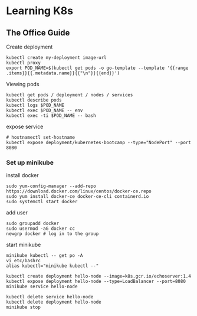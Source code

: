 # Learning K8s

## The Office Guide
Create deployment
```
kubectl create my-deployment image-url
kubectl proxy
export POD_NAME=$(kubectl get pods -o go-template --template '{{range .items}}{{.metadata.name}}{{"\n"}}{{end}}')
```

Viewing pods
```
kubectl get pods / deployment / nodes / services
kubectl describe pods
kubectl logs $POD_NAME
kubectl exec $POD_NAME -- env
kubectl exec -ti $POD_NAME -- bash
```

expose service
```
# hostnamectl set-hostname
kubectl expose deployment/kubernetes-bootcamp --type="NodePort" --port 8080
```

### Set up minikube
install docker 
```
sudo yum-config-manager --add-repo https://download.docker.com/linux/centos/docker-ce.repo
sudo yum install docker-ce docker-ce-cli containerd.io
sudo systemctl start docker
```
add user
```
sudo groupadd docker
sudo usermod -aG docker cc
newgrp docker # log in to the group
```

start minikube
```
minikube kubectl -- get po -A
vi etc/bashrc
alias kubectl="minikube kubectl --"

kubectl create deployment hello-node --image=k8s.gcr.io/echoserver:1.4
kubectl expose deployment hello-node --type=LoadBalancer --port=8080
minikube service hello-node

kubectl delete service hello-node
kubectl delete deployment hello-node
minikube stop
```
